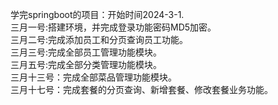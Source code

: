 学完springboot的项目：开始时间2024-3-1.  
三月一号:搭建环境，并完成登录功能密码MD5加密。  
三月二号:完成添加员工和分页查询员工功能。  
三月三号:完成全部员工管理功能模块。  
三月五号:完成全部分类管理功能模块。  
三月十三号：完成全部菜品管理功能模块。  
三月十七号：完成套餐的分页查询、新增套餐、修改套餐业务功能。

